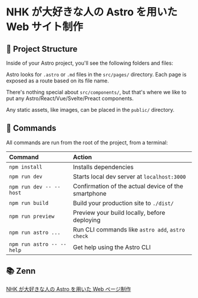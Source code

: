 # NHK が大好きな人の Astro を用いた Web サイト制作

## 🚀 Project Structure

Inside of your Astro project, you'll see the following folders and files:

Astro looks for `.astro` or `.md` files in the `src/pages/` directory. Each page is exposed as a route based on its file name.

There's nothing special about `src/components/`, but that's where we like to put any Astro/React/Vue/Svelte/Preact components.

Any static assets, like images, can be placed in the `public/` directory.

## 🧞 Commands

All commands are run from the root of the project, from a terminal:

| Command                   | Action                                              |
| :------------------------ | :-------------------------------------------------- |
| `npm install`             | Installs dependencies                               |
| `npm run dev`             | Starts local dev server at `localhost:3000`         |
| `npm run dev -- --host`   | Confirmation of the actual device of the smartphone |
| `npm run build`           | Build your production site to `./dist/`             |
| `npm run preview`         | Preview your build locally, before deploying        |
| `npm run astro ...`       | Run CLI commands like `astro add`, `astro check`    |
| `npm run astro -- --help` | Get help using the Astro CLI                        |

## 📚 Zenn

[NHK が大好きな人の Astro を用いた Web ページ制作](https://zenn.dev/arsaga/articles/c880a0678bf5d2)
